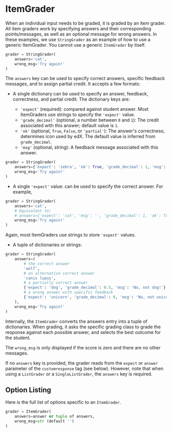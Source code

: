 # ItemGrader

When an individual input needs to be graded, it is graded by an item grader. All item graders work by specifying answers and their corresponding points/messages, as well as an optional message for wrong answers. In these examples, we use `StringGrader` as an example of how to use a generic ItemGrader. You cannot use a generic `ItemGrader` by itself.

```python
grader = StringGrader(
    answers='cat',
    wrong_msg='Try again!'
)
```

The `answers` key can be used to specify correct answers, specific feedback messages, and to assign partial credit. It accepts a few formats:

- A single dictionary can be used to specify an answer, feedback, correctness, and partial credit. The dictionary keys are:

    - `'expect'` (required): compared against student answer. Most ItemGraders use strings to specify the `'expect'` value.
    - `'grade_decimal'` (optional, a number between `0` and `1`): The credit associated with this answer; default value is `1`.
    - `'ok'` (optional, `True`, `False`, or `'partial'`): The answer's correctness; determines icon used by edX. The default value is inferred from `grade_decimal`.
    - `'msg'` (optional, string): A feedback message associated with this answer.

```python
grader = StringGrader(
    answers={'expect': 'zebra', 'ok': True, 'grade_decimal': 1, 'msg': 'Yay!'},
    wrong_msg='Try again!'
)
```

- A single `'expect'` value: can be used to specify the correct answer. For example,

```python
grader = StringGrader(
    answers='cat',
    # Equivalent to:
    # answers={'expect': 'cat', 'msg': '', 'grade_decimal': 1, 'ok': True}
    wrong_msg='Try again!'
)
```

  Again, most ItemGraders use strings to store `'expect'` values.

- A tuple of dictionaries or strings:

```python
grader = StringGrader(
    answers=(
        # the correct answer
        'wolf',
        # an alternative correct answer
        'canis lupus',
        # a partially correct answer
        {'expect': 'dog', 'grade_decimal': 0.5, 'msg': 'No, not dog!'},
        # a wrong answer with specific feedback
        {'expect': 'unicorn', 'grade_decimal': 0, 'msg': 'No, not unicorn!'}
    ),
    wrong_msg='Try again!'
)
```

Internally, the `ItemGrader` converts the answers entry into a tuple of dictionaries. When grading, it asks the specific grading class to grade the response against each possible answer, and selects the best outcome for the student.

The `wrong_msg` is only displayed if the score is zero and there are no other messages.

If no `answers` key is provided, the grader reads from the `expect` or `answer` parameter of the `customresponse` tag (see below). However, note that when using a `ListGrader` or a `SingleListGrader`, the `answers` key is required.


## Option Listing

Here is the full list of options specific to an `ItemGrader`.
```python
grader = ItemGrader(
    answers=answer or tuple of answers,
    wrong_msg=str (default '')
)
```
